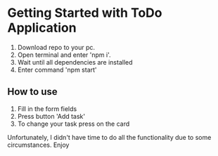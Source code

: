 # Getting Started with ToDo Application

1. Download repo to your pc.
2. Open terminal and enter 'npm i'.
3. Wait until all dependencies are installed
4. Enter command 'npm start'

## How to use

1. Fill in the form fields
2. Press button 'Add task'
3. To change your task press on the card


Unfortunately, I didn't have time to do all the functionality due to some circumstances.
Enjoy